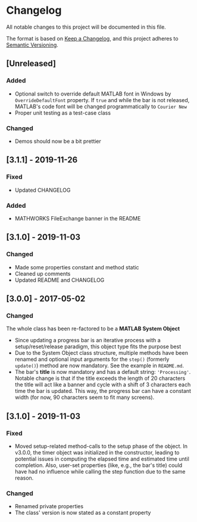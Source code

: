 # Changelog
All notable changes to this project will be documented in this file.

The format is based on [Keep a Changelog](https://keepachangelog.com/en/1.0.0/),
and this project adheres to [Semantic Versioning](https://semver.org/spec/v2.0.0.html).

## [Unreleased]
### Added
- Optional switch to override default MATLAB font in Windows by `OverrideDefaultFont` property. If `true` and while the bar is not released, MATLAB's code font will be changed programmatically to `Courier New`
- Proper unit testing as a test-case class

### Changed
- Demos should now be a bit prettier


## [3.1.1] - 2019-11-26
### Fixed
- Updated CHANGELOG

### Added
- MATHWORKS FileExchange banner in the README

## [3.1.0] - 2019-11-03
### Changed
- Made some properties constant and method static
- Cleaned up comments
- Updated README and CHANGELOG

## [3.0.0] - 2017-05-02
### Changed
The whole class has been re-factored to be a **MATLAB System Object**
- Since updating a progress bar is an iterative process with a setup/reset/release paradigm, this object type fits the purpose best
- Due to the System Object class structure, multiple methods have been renamed and optional input arguments for the `step()` (formerly `update()`) method are now mandatory. See the example in `README.md`.
- The bar's **title** is now mandatory and has a default string: `'Processing'`. Notable change is that if the title exceeds the length of 20 characters the title will act like a banner and cycle with a shift of 3 characters each time the bar is updated. This way, the progress bar can have a constant width (for now, 90 characters seem to fit many screens).

## [3.1.0] - 2019-11-03
### Fixed
- Moved setup-related method-calls to the setup phase of the object. In v3.0.0, the timer object was initialized in the constructor, leading to potential issues in computing the elapsed time and estimated time until completion. Also, user-set properties (like, e.g., the bar's title) could have had no influence while calling the step function due to the same reason.

### Changed
- Renamed private properties
- The class' version is now stated as a constant property